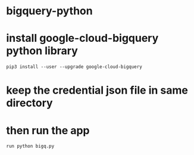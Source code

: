 # bigquery-python
# install google-cloud-bigquery python library
	pip3 install --user --upgrade google-cloud-bigquery
# keep the credential json file in same directory
# then run the app 
	run python bigq.py
